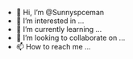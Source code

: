- 👋 Hi, I’m @Sunnyspceman
- 👀 I’m interested in ...
- 🌱 I’m currently learning ...
- 💞️ I’m looking to collaborate on ...
- 📫 How to reach me ...

<!---
Sunnyspceman/Sunnyspceman is a ✨ special ✨ repository because its `README.md` (this file) appears on your GitHub profile.
You can click the Preview link to take a look at your changes.
--->
